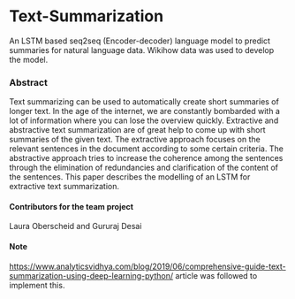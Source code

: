 # Text-Summarization

An LSTM based seq2seq (Encoder-decoder) language model to predict summaries for natural language data. Wikihow data was used to develop the model. 

### Abstract
Text summarizing can be used to automatically create short summaries of longer text. In the age of the internet, we are constantly
bombarded with a lot of information where you can lose the overview quickly. Extractive and abstractive text summarization are
of great help to come up with short summaries of the given text. The extractive approach focuses on the relevant sentences in
the document according to some certain criteria. The abstractive approach tries to increase the coherence among the sentences
through the elimination of redundancies and clarification of the content of the sentences. This paper describes the modelling of an LSTM for extractive text summarization.


#### Contributors for the team project
Laura Oberscheid and Gururaj Desai

#### Note
https://www.analyticsvidhya.com/blog/2019/06/comprehensive-guide-text-summarization-using-deep-learning-python/ article was followed to implement this. 

